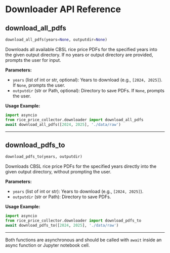 # Downloader API Reference

## download_all_pdfs

```python
download_all_pdfs(years=None, outputdir=None)
```

Downloads all available CBSL rice price PDFs for the specified years into the given output directory. If no years or output directory are provided, prompts the user for input.

**Parameters:**
- `years` (list of int or str, optional): Years to download (e.g., `[2024, 2025]`). If `None`, prompts the user.
- `outputdir` (str or Path, optional): Directory to save PDFs. If `None`, prompts the user.

**Usage Example:**
```python
import asyncio
from rice_price_collector.downloader import download_all_pdfs
await download_all_pdfs([2024, 2025], './data/raw')
```

---

## download_pdfs_to

```python
download_pdfs_to(years, outputdir)
```

Downloads CBSL rice price PDFs for the specified years directly into the given output directory, without prompting the user.

**Parameters:**
- `years` (list of int or str): Years to download (e.g., `[2024, 2025]`).
- `outputdir` (str or Path): Directory to save PDFs.

**Usage Example:**
```python
import asyncio
from rice_price_collector.downloader import download_pdfs_to
await download_pdfs_to([2024, 2025], './data/raw')
```

---

Both functions are asynchronous and should be called with `await` inside an async function or Jupyter notebook cell.
